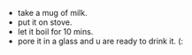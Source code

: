 * take a mug of  milk.
* put it on stove.
* let it boil for 10 mins.
* pore it in a glass and u are ready to drink it. (: